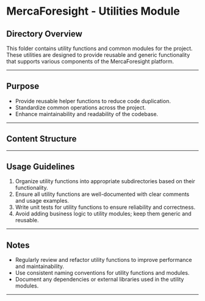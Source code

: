 # MercaForesight - Utilities Module

## **Directory Overview**
This folder contains utility functions and common modules for the project. These utilities are designed to provide reusable and generic functionality that supports various components of the MercaForesight platform.

---

## **Purpose**
- Provide reusable helper functions to reduce code duplication.
- Standardize common operations across the project.
- Enhance maintainability and readability of the codebase.

---

## **Content Structure**

---

## **Usage Guidelines**
1. Organize utility functions into appropriate subdirectories based on their functionality.
2. Ensure all utility functions are well-documented with clear comments and usage examples.
3. Write unit tests for utility functions to ensure reliability and correctness.
4. Avoid adding business logic to utility modules; keep them generic and reusable.

---

## **Notes**
- Regularly review and refactor utility functions to improve performance and maintainability.
- Use consistent naming conventions for utility functions and modules.
- Document any dependencies or external libraries used in the utility modules.

---